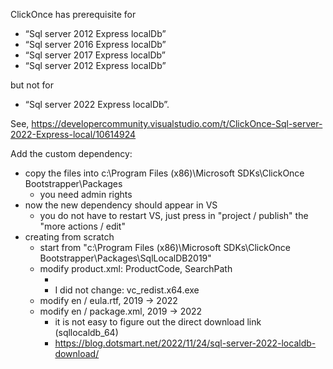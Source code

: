 ClickOnce has prerequisite for
- “Sql server 2012 Express localDb”
- “Sql server 2016 Express localDb”
- “Sql server 2017 Express localDb”
- “Sql server 2012 Express localDb”

but not for
- “Sql server 2022 Express localDb”.


See, https://developercommunity.visualstudio.com/t/ClickOnce-Sql-server-2022-Express-local/10614924

Add the custom dependency:
- copy the files into c:\Program Files (x86)\Microsoft SDKs\ClickOnce Bootstrapper\Packages
	- you need admin rights
- now the new dependency should appear in VS
	- you do not have to restart VS, just press in "project / publish" the "more actions / edit"
- creating from scratch
	- start from "c:\Program Files (x86)\Microsoft SDKs\ClickOnce Bootstrapper\Packages\SqlLocalDB2019"
	- modify product.xml: ProductCode, SearchPath
		- <BypassIf Property="sqllocaldbVersion" Compare="VersionGreaterThanOrEqualTo" Value="2022.1.1.1"/>
		- I did not change: vc_redist.x64.exe
	- modify en / eula.rtf, 2019 -> 2022
	- modify en / package.xml, 2019 -> 2022
		- it is not easy to figure out the direct download link (sqllocaldb_64)
		- https://blog.dotsmart.net/2022/11/24/sql-server-2022-localdb-download/
